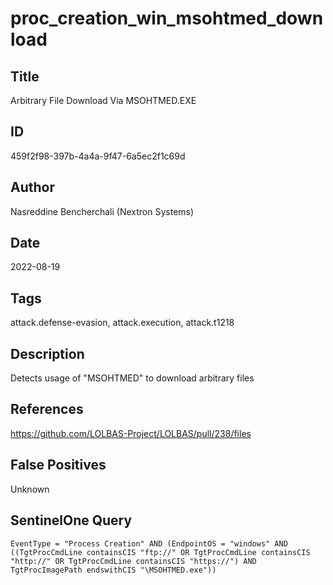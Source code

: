 # proc_creation_win_msohtmed_download

## Title
Arbitrary File Download Via MSOHTMED.EXE

## ID
459f2f98-397b-4a4a-9f47-6a5ec2f1c69d

## Author
Nasreddine Bencherchali (Nextron Systems)

## Date
2022-08-19

## Tags
attack.defense-evasion, attack.execution, attack.t1218

## Description
Detects usage of "MSOHTMED" to download arbitrary files

## References
https://github.com/LOLBAS-Project/LOLBAS/pull/238/files

## False Positives
Unknown

## SentinelOne Query
```
EventType = "Process Creation" AND (EndpointOS = "windows" AND ((TgtProcCmdLine containsCIS "ftp://" OR TgtProcCmdLine containsCIS "http://" OR TgtProcCmdLine containsCIS "https://") AND TgtProcImagePath endswithCIS "\MSOHTMED.exe"))

```